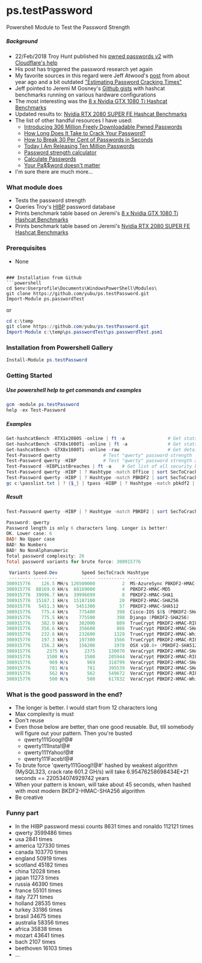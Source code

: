 # ps.testPassword
Powershell Module to Test the Password Strength 

##### Background
- 22/Feb/2018 Troy Hunt published his [pwned passwords v2](<https://www.troyhunt.com/ive-just-launched-pwned-passwords-version-2/>) with [Cloudflare's help](<https://blog.cloudflare.com/validating-leaked-passwords-with-k-anonymity/>)
- His post has triggered the password research yet again 
- My favorite sources in this regard were Jeff Atwood's [post](<https://blog.codinghorror.com/hacker-hack-thyself/>) from about year ago and a bit outdated ["Estimating Password Cracking Times"](<https://www.betterbuys.com/estimating-password-cracking-times/>)  
- Jeff pointed to Jeremi M Gosney's [Github gists](<https://gist.github.com/epixoip>) with hashcat benchmarks running on various hardware configurations  
- The most interesting was the [8 x Nvidia GTX 1080 Ti Hashcat Benchmarks](<https://gist.github.com/epixoip/ace60d09981be09544fdd35005051505>)
- Updated results to: [Nvidia RTX 2080 SUPER FE Hashcat Benchmarks](<https://gist.github.com/epixoip/47098d25f171ec1808b519615be1b90d>) 
- The list of other handful resources I have used:
  - [Introducing 306 Million Freely Downloadable Pwned Passwords](<https://www.troyhunt.com/introducing-306-million-freely-downloadable-pwned-passwords/>)
  - [How Long Does It Take to Crack Your Password?](<https://blog.elcomsoft.com/2017/04/how-long-does-it-take-to-crack-your-password/>)
  - [How to Break 30 Per Cent of Passwords in Seconds](<https://blog.elcomsoft.com/2017/02/how-to-break-30-per-cent-of-passwords-in-seconds/>)
  - [Today I Am Releasing Ten Million Passwords](<https://xato.net/today-i-am-releasing-ten-million-passwords-b6278bbe7495>)
  - [Password strength calculator](<https://projects.lambry.com/elpassword/>)
  - [Calculate Passwords](<https://asecuritysite.com/encryption/passes>)
  - [Your Pa$$word doesn't matter](<https://techcommunity.microsoft.com/t5/Azure-Active-Directory-Identity/Your-Pa-word-doesn-t-matter/ba-p/731984>)
- I'm sure there are much more...

### What module does
- Tests the password strength
- Queries Troy's [HIBP](<https://haveibeenpwned.com/Passwords>) password database
- Prints benchmark table based on Jeremi's [8 x Nvidia GTX 1080 Ti Hashcat Benchmarks](<https://gist.github.com/epixoip/ace60d09981be09544fdd35005051505>) 
- Prints benchmark table based on Jeremi's [Nvidia RTX 2080 SUPER FE Hashcat Benchmarks](<https://gist.github.com/epixoip/47098d25f171ec1808b519615be1b90d>) 

### Prerequisites
- None
```

### Installation from Github
```powershell
cd $env:Userprofile\Documents\WindowsPowerShell\Modules\
git clone https://github.com/yubu/ps.testPassword.git
Import-Module ps.passwordTest
``` 
or
```powershell
cd c:\temp
git clone https://github.com/yubu/ps.testPassword.git
Import-Module c:\temp\ps.passwordTest\ps.passwordTest.psm1
```

### Installation from Powershell Gallery
```powershell
Install-Module ps.testPassword
```

### Getting Started
##### Use powershell help to get commands and examples
```powershell
gcm -module ps.testPassword
help -ex Test-Password
```

##### Examples
```powershell
Get-hashcatBench -RTX1x2080S -online | ft -a                # Get stats for 1 x RTX202Super FE nVidia card
Get-hashcatBench -GTX8x1080Ti -online | ft -a               # Get stats for Sagitta Brutalis 1080 Ti (SKU N4X48-GTX1080TI-2620-128-2X500) with 8 x -GTX1080Ti nVidia Cards
Get-hashcatBench -GTX8x1080Ti -online -raw                  # Get detailed stats as is from Github for Sagitta Brutalis 1080 Ti (SKU N4X48-GTX1080TI-2620-128-2X500) with 8 x -GTX1080Ti nVidia Cards
Test-Password qwerty                # Test "qwerty" password strength
Test-Password qwerty -HIBP          # Test "qwerty" password strength and query the HIBP DB
Test-Password -HIBPListBreaches | ft -a    # Get list of all security breaches from HIBP site
Test-Password qwerty -HIBP | ? Hashtype -match Office | sort SecToCrack | ft -a
Test-Password qwerty -HIBP | ? Hashtype -match PBKDF2 | sort SecToCrack | ft -a
gc c:\passlist.txt | ? {$_} | tpass -HIBP | ? Hashtype -match pbkdf2 | sort SecToCrack,Pass | ft -a
```

##### Result
```powershell
Test-Password qwerty -HIBP | ? Hashtype -match PBKDF2 | sort SecToCrack | ft -a

Password: qwerty
Password length is only 6 characters long. Longer is better!
OK. Lower case: 6
BAD! No Upper case
BAD! No Numbers
BAD! No NonAlphanumeric
Total password complexity: 26
Total password variants for brute force: 308915776

 Variants Speed.Dev         Speed SecToCrack Hashtype                                                   CountInHIBP Pass   PassSHA1
 -------- ---------         ----- ---------- --------                                                   ----------- ----   --------
308915776    126.5 MH/s 126500000          2  MS-AzureSync PBKDF2-HMAC-SHA256                               3599486 qwerty B1B3773A05C0ED0176787A4F1574FF0075F7521E
308915776  88169.0 kH/s  88169000          4  PBKDF2-HMAC-MD5                                               3599486 qwerty B1B3773A05C0ED0176787A4F1574FF0075F7521E
308915776  39996.7 kH/s  39996699          8  PBKDF2-HMAC-SHA1                                              3599486 qwerty B1B3773A05C0ED0176787A4F1574FF0075F7521E
308915776  15187.1 kH/s  15187100         20  PBKDF2-HMAC-SHA256                                            3599486 qwerty B1B3773A05C0ED0176787A4F1574FF0075F7521E
308915776   5451.3 kH/s   5451300         57  PBKDF2-HMAC-SHA512                                            3599486 qwerty B1B3773A05C0ED0176787A4F1574FF0075F7521E
308915776    775.4 kH/s    775400        398  Cisco-IOS $8$ (PBKDF2-SHA256)                                 3599486 qwerty B1B3773A05C0ED0176787A4F1574FF0075F7521E
308915776    775.5 kH/s    775500        398  Django (PBKDF2-SHA256)                                        3599486 qwerty B1B3773A05C0ED0176787A4F1574FF0075F7521E
308915776    382.0 kH/s    382000        809  TrueCrypt PBKDF2-HMAC-RIPEMD160 + XTS 512 bit + boot-mode     3599486 qwerty B1B3773A05C0ED0176787A4F1574FF0075F7521E
308915776    356.6 kH/s    356600        866  TrueCrypt PBKDF2-HMAC-SHA512 + XTS 512 bit                    3599486 qwerty B1B3773A05C0ED0176787A4F1574FF0075F7521E
308915776    232.6 kH/s    232600       1328  TrueCrypt PBKDF2-HMAC-Whirlpool + XTS 512 bit                 3599486 qwerty B1B3773A05C0ED0176787A4F1574FF0075F7521E
308915776    197.3 kH/s    197300       1566  TrueCrypt PBKDF2-HMAC-RIPEMD160 + XTS 512 bit                 3599486 qwerty B1B3773A05C0ED0176787A4F1574FF0075F7521E
308915776    156.2 kH/s    156200       1978  OSX v10.8+ (PBKDF2-SHA512)                                    3599486 qwerty B1B3773A05C0ED0176787A4F1574FF0075F7521E
308915776      2375 H/s      2375     130070  VeraCrypt PBKDF2-HMAC-SHA256 + XTS 512 bit + boot-mode        3599486 qwerty B1B3773A05C0ED0176787A4F1574FF0075F7521E
308915776      1500 H/s      1500     205944  VeraCrypt PBKDF2-HMAC-RIPEMD160 + XTS 512 bit + boot-mode     3599486 qwerty B1B3773A05C0ED0176787A4F1574FF0075F7521E
308915776       969 H/s       969     318799  VeraCrypt PBKDF2-HMAC-SHA256 + XTS 512 bit                    3599486 qwerty B1B3773A05C0ED0176787A4F1574FF0075F7521E
308915776       781 H/s       781     395539  VeraCrypt PBKDF2-HMAC-SHA512 + XTS 512 bit                    3599486 qwerty B1B3773A05C0ED0176787A4F1574FF0075F7521E
308915776       562 H/s       562     549672  VeraCrypt PBKDF2-HMAC-RIPEMD160 + XTS 512 bit                 3599486 qwerty B1B3773A05C0ED0176787A4F1574FF0075F7521E
308915776       500 H/s       500     617832  VeraCrypt PBKDF2-HMAC-Whirlpool + XTS 512 bit                 3599486 qwerty B1B3773A05C0ED0176787A4F1574FF0075F7521E
```

### What is the good password in the end?
- The longer is better. I would start from 12 characters long
- Max complexity is must
- Don't reuse 
- Even those below are better, than one good reusable. But, till somebody will figure out your pattern. Then you're busted 
  - qwerty111Googl!@#
  - qwerty111Insta!@#
  - qwerty111Yahoo!@#
  - qwerty111Faceb!@# 
- To brute force 'qwerty111Googl!@#' hashed by weakest algorithm (MySQL323, crack rate 601.2 GH/s) will take 6.95476258698434E+21 seconds == 220534074929742 years
- When your pattern is known, will take about 45 seconds, when hashed with most modern BKDF2-HMAC-SHA256 algorithm
- Be creative

### Funny part 
- In the HIBP password messi counts 8631 times and ronaldo 112121 times
- qwerty 3599486 times
- usa 2841 times
- america 127330 times
- canada 103770 times
- england 50919 times
- scotland 45182 times
- china 12028 times
- japan 11273 times
- russia 46390 times
- france 55101 times
- italy 7271 times
- holland 28535 times
- turkey 33186 times
- brasil 34675 times
- australia 58356 times
- africa 35838 times
- mozart 43641 times
- bach 2107 times
- beethoven 16103 times
- ...
